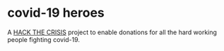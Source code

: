 # covid-19 heroes

A [HACK THE CRISIS](https://www.hackthecrisis.se/) project to enable donations for all the hard working people fighting covid-19.
